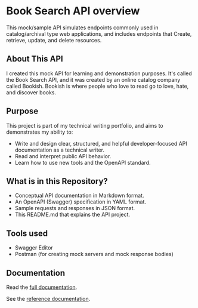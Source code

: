 # Book Search API overview

This mock/sample API simulates endpoints commonly used in catalog/archival type web applications, and includes endpoints that Create, retrieve, update, and delete resources.

## About This API

I created this mock API for learning and demonstration purposes. It's called the Book Search API, and it was created by an online catalog company called Bookish. Bookish is where people who love to read go to love, hate, and discover books.

## Purpose

This project is part of my technical writing portfolio, and aims to demonstrates my ability to:

- Write and design clear, structured, and helpful developer-focused API documentation as a         technical writer.
- Read and interpret public API behavior.
- Learn how to use new tools and the OpenAPI standard.

## What is in this Repository?

- Conceptual API documentation in Markdown format.
- An OpenAPI (Swagger) specification in YAML format.
- Sample requests and responses in JSON format.
- This README.md that explains the API project.

## Tools used

- Swagger Editor
- Postman (for creating mock servers and mock response bodies)

## Documentation

Read the [full documentation](https://github.com/Jessie212/bookish-api-docs/blob/main/bookish-book-search-api.md).

See the [reference documentation](https://redocly.github.io/redoc/?url=https://raw.githubusercontent.com/Jessie212/bookish-api-docs/main/bookish-openapi-spec.yml).
